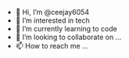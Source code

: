 - 👋 Hi, I’m @ceejay6054
- 👀 I’m interested in tech
- 🌱 I’m currently learning to code 
- 💞️ I’m looking to collaborate on ...
- 📫 How to reach me ...

<!---
ceejay6054/ceejay6054 is a ✨ special ✨ repository because its `README.md` (this file) appears on your GitHub profile.
You can click the Preview link to take a look at your changes.
--->
